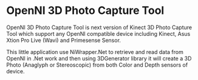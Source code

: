 OpenNI 3D Photo Capture Tool
==================

OpenNI 3D Photo Capture Tool is next version of Kinect 3D Photo Capture Tool which support any OpenNI compatible device including Kinect, Asus Xtion Pro Live (Wavi) and Primesense Sensor. 

This little application use NiWrapper.Net to retrieve and read data from OpenNI in .Net work and then using 3DGenerator library it will create a 3D Photo (Anaglyph or Stereoscopic) from both Color and Depth sensors of device.